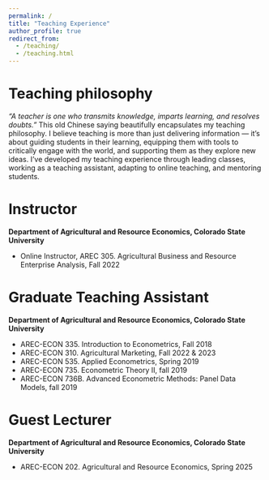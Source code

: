 ```yaml
---
permalink: /
title: "Teaching Experience"
author_profile: true
redirect_from: 
  - /teaching/
  - /teaching.html
---
```


Teaching philosophy
======
*“A teacher is one who transmits knowledge, imparts learning, and resolves doubts.”*
This old Chinese saying beautifully encapsulates my teaching philosophy. I believe teaching is more than just delivering information — it’s about guiding students in their learning, equipping them with tools to critically engage with the world, and supporting them as they explore new ideas. I’ve developed my teaching experience through leading classes, working as a teaching assistant, adapting to online teaching, and mentoring students.



Instructor
======
**Department of Agricultural and Resource Economics, Colorado State University**
* Online Instructor, AREC 305. Agricultural Business and Resource Enterprise Analysis, Fall 2022

Graduate Teaching Assistant
======
**Department of Agricultural and Resource Economics, Colorado State University**
* AREC-ECON 335. Introduction to Econometrics, Fall 2018 
* AREC-ECON 310. Agricultural Marketing, Fall 2022 & 2023
* AREC-ECON 535. Applied Econometrics, Spring 2019
* AREC-ECON 735. Econometric Theory II, fall 2019
* AREC-ECON 736B. Advanced Econometric Methods: Panel Data Models, fall 2019

Guest Lecturer
======
**Department of Agricultural and Resource Economics, Colorado State University**
* AREC-ECON 202. Agricultural and Resource Economics, Spring 2025
